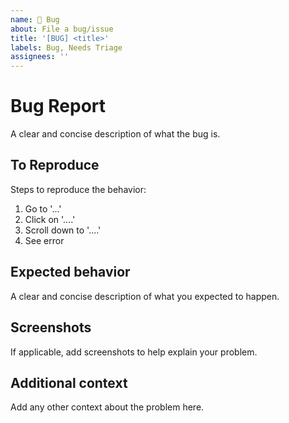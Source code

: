 ```yaml
---
name: 🐞 Bug
about: File a bug/issue
title: '[BUG] <title>'
labels: Bug, Needs Triage
assignees: ''
---
```


# Bug Report

A clear and concise description of what the bug is.

## To Reproduce

Steps to reproduce the behavior:
1. Go to '...'
2. Click on '....'
3. Scroll down to '....'
4. See error

## Expected behavior

A clear and concise description of what you expected to happen.

## Screenshots

If applicable, add screenshots to help explain your problem.

## Additional context

Add any other context about the problem here.
